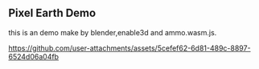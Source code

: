## Pixel Earth Demo

this is an demo make by blender,enable3d and ammo.wasm.js. 





https://github.com/user-attachments/assets/5cefef62-6d81-489c-8897-6524d06a04fb

